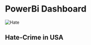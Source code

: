 # PowerBi Dashboard 
![Hate](https://user-images.githubusercontent.com/51001457/122974429-eb93c680-d3af-11eb-8a02-a492e49bc724.jpg)

## Hate-Crime in USA
